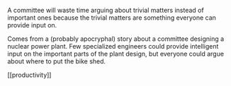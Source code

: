 A committee will waste time arguing about trivial matters instead of important ones because the trivial matters are something everyone can provide input on.

Comes from a (probably apocryphal) story about a committee designing a nuclear power plant. Few specialized engineers could provide intelligent input on the important parts of the plant design, but everyone could argue about where to put the bike shed.

[[productivity]]
